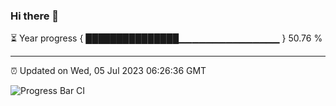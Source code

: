 ### Hi there 👋

⏳ Year progress { ███████████████▁▁▁▁▁▁▁▁▁▁▁▁▁▁▁ } 50.76 %

---

⏰ Updated on Wed, 05 Jul 2023 06:26:36 GMT

![Progress Bar CI](https://github.com/ZhaoGui/ZhaoGui/workflows/Progress%20Bar%20CI/badge.svg)
